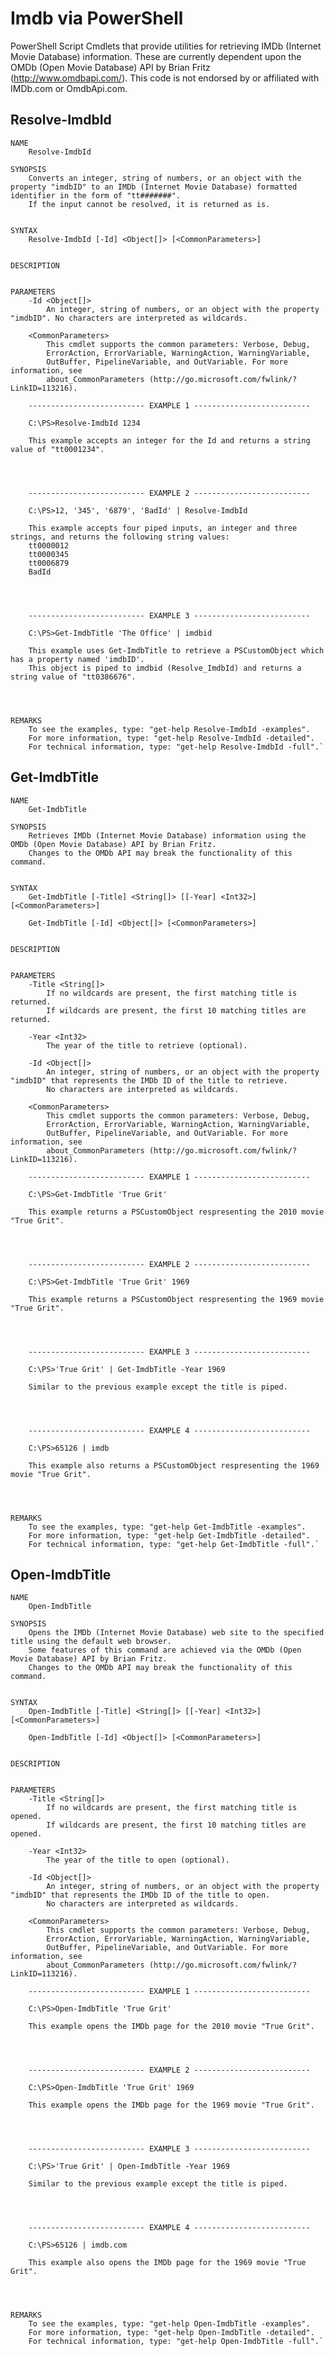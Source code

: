 Imdb via PowerShell
===================

PowerShell Script Cmdlets that provide utilities for retrieving IMDb (Internet Movie Database) information. These are currently dependent upon the OMDb (Open Movie Database) API by Brian Fritz (http://www.omdbapi.com/). This code is not endorsed by or affiliated with IMDb.com or OmdbApi.com.

Resolve-ImdbId
--------------

    NAME
        Resolve-ImdbId
    
    SYNOPSIS
        Converts an integer, string of numbers, or an object with the property "imdbID" to an IMDb (Internet Movie Database) formatted identifier in the form of "tt#######".
        If the input cannot be resolved, it is returned as is.
    
    
    SYNTAX
        Resolve-ImdbId [-Id] <Object[]> [<CommonParameters>]
    
    
    DESCRIPTION
    

    PARAMETERS
        -Id <Object[]>
            An integer, string of numbers, or an object with the property "imdbID". No characters are interpreted as wildcards.
        
        <CommonParameters>
            This cmdlet supports the common parameters: Verbose, Debug,
            ErrorAction, ErrorVariable, WarningAction, WarningVariable,
            OutBuffer, PipelineVariable, and OutVariable. For more information, see 
            about_CommonParameters (http://go.microsoft.com/fwlink/?LinkID=113216). 
    
        -------------------------- EXAMPLE 1 --------------------------
    
        C:\PS>Resolve-ImdbId 1234
    
        This example accepts an integer for the Id and returns a string value of "tt0001234".
    
    
    
    
        -------------------------- EXAMPLE 2 --------------------------
    
        C:\PS>12, '345', '6879', 'BadId' | Resolve-ImdbId
    
        This example accepts four piped inputs, an integer and three strings, and returns the following string values:
        tt0000012
        tt0000345
        tt0006879
        BadId
    
    
    
    
        -------------------------- EXAMPLE 3 --------------------------
    
        C:\PS>Get-ImdbTitle 'The Office' | imdbid
    
        This example uses Get-ImdbTitle to retrieve a PSCustomObject which has a property named 'imdbID'.
        This object is piped to imdbid (Resolve_ImdbId) and returns a string value of "tt0386676".
    
    
    
    
    REMARKS
        To see the examples, type: "get-help Resolve-ImdbId -examples".
        For more information, type: "get-help Resolve-ImdbId -detailed".
        For technical information, type: "get-help Resolve-ImdbId -full".`



Get-ImdbTitle
-------------

    NAME
        Get-ImdbTitle
    
    SYNOPSIS
        Retrieves IMDb (Internet Movie Database) information using the OMDb (Open Movie Database) API by Brian Fritz.
        Changes to the OMDb API may break the functionality of this command.
    
    
    SYNTAX
        Get-ImdbTitle [-Title] <String[]> [[-Year] <Int32>] [<CommonParameters>]
    
        Get-ImdbTitle [-Id] <Object[]> [<CommonParameters>]
    
    
    DESCRIPTION
    

    PARAMETERS
        -Title <String[]>
            If no wildcards are present, the first matching title is returned.
            If wildcards are present, the first 10 matching titles are returned.
        
        -Year <Int32>
            The year of the title to retrieve (optional).
        
        -Id <Object[]>
            An integer, string of numbers, or an object with the property "imdbID" that represents the IMDb ID of the title to retrieve.
            No characters are interpreted as wildcards.
        
        <CommonParameters>
            This cmdlet supports the common parameters: Verbose, Debug,
            ErrorAction, ErrorVariable, WarningAction, WarningVariable,
            OutBuffer, PipelineVariable, and OutVariable. For more information, see 
            about_CommonParameters (http://go.microsoft.com/fwlink/?LinkID=113216). 
    
        -------------------------- EXAMPLE 1 --------------------------
    
        C:\PS>Get-ImdbTitle 'True Grit'
    
        This example returns a PSCustomObject respresenting the 2010 movie "True Grit".
    
    
    
    
        -------------------------- EXAMPLE 2 --------------------------
    
        C:\PS>Get-ImdbTitle 'True Grit' 1969
    
        This example returns a PSCustomObject respresenting the 1969 movie "True Grit".
    
    
    
    
        -------------------------- EXAMPLE 3 --------------------------
    
        C:\PS>'True Grit' | Get-ImdbTitle -Year 1969
    
        Similar to the previous example except the title is piped.
    
    
    
    
        -------------------------- EXAMPLE 4 --------------------------
    
        C:\PS>65126 | imdb
    
        This example also returns a PSCustomObject respresenting the 1969 movie "True Grit".
    
    
    
    
    REMARKS
        To see the examples, type: "get-help Get-ImdbTitle -examples".
        For more information, type: "get-help Get-ImdbTitle -detailed".
        For technical information, type: "get-help Get-ImdbTitle -full".`



Open-ImdbTitle
--------------

    NAME
        Open-ImdbTitle
    
    SYNOPSIS
        Opens the IMDb (Internet Movie Database) web site to the specified title using the default web browser.
        Some features of this command are achieved via the OMDb (Open Movie Database) API by Brian Fritz.
        Changes to the OMDb API may break the functionality of this command.
    
    
    SYNTAX
        Open-ImdbTitle [-Title] <String[]> [[-Year] <Int32>] [<CommonParameters>]
    
        Open-ImdbTitle [-Id] <Object[]> [<CommonParameters>]
    
    
    DESCRIPTION
    

    PARAMETERS
        -Title <String[]>
            If no wildcards are present, the first matching title is opened.
            If wildcards are present, the first 10 matching titles are opened.
        
        -Year <Int32>
            The year of the title to open (optional).
        
        -Id <Object[]>
            An integer, string of numbers, or an object with the property "imdbID" that represents the IMDb ID of the title to open.
            No characters are interpreted as wildcards.
        
        <CommonParameters>
            This cmdlet supports the common parameters: Verbose, Debug,
            ErrorAction, ErrorVariable, WarningAction, WarningVariable,
            OutBuffer, PipelineVariable, and OutVariable. For more information, see 
            about_CommonParameters (http://go.microsoft.com/fwlink/?LinkID=113216). 
    
        -------------------------- EXAMPLE 1 --------------------------
    
        C:\PS>Open-ImdbTitle 'True Grit'
    
        This example opens the IMDb page for the 2010 movie "True Grit".
    
    
    
    
        -------------------------- EXAMPLE 2 --------------------------
    
        C:\PS>Open-ImdbTitle 'True Grit' 1969
    
        This example opens the IMDb page for the 1969 movie "True Grit".
    
    
    
    
        -------------------------- EXAMPLE 3 --------------------------
    
        C:\PS>'True Grit' | Open-ImdbTitle -Year 1969
    
        Similar to the previous example except the title is piped.
    
    
    
    
        -------------------------- EXAMPLE 4 --------------------------
    
        C:\PS>65126 | imdb.com
    
        This example also opens the IMDb page for the 1969 movie "True Grit".
    
    
    
    
    REMARKS
        To see the examples, type: "get-help Open-ImdbTitle -examples".
        For more information, type: "get-help Open-ImdbTitle -detailed".
        For technical information, type: "get-help Open-ImdbTitle -full".`
